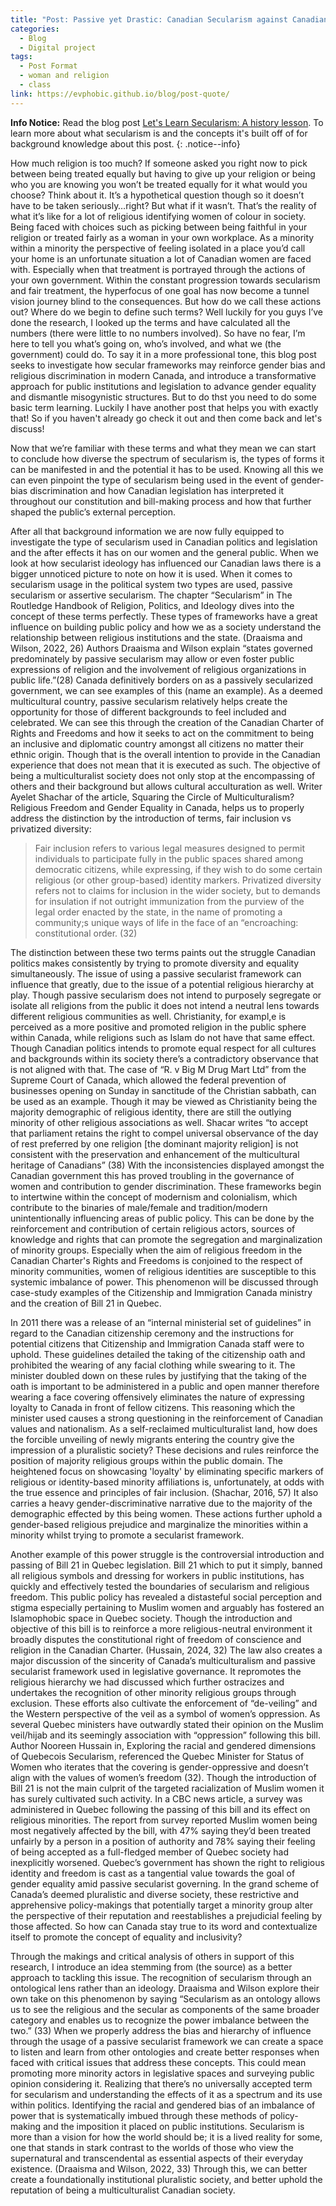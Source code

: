 ```yaml
---
title: "Post: Passive yet Drastic: Canadian Secularism against Canadian Women"
categories:
  - Blog
  - Digital project
tags:
  - Post Format
  - woman and religion
  - class
link: https://evphobic.github.io/blog/post-quote/ 
---
```

**Info Notice:** Read the blog post [Let's Learn Secularism: A history lesson](#). To learn more about what secularism is and the concepts it's built off of for background knowledge about this post. {: .notice--info}


How much religion is too much? If someone asked you right now to pick between being treated equally but having to give up your religion or being who you are knowing you won’t be treated equally for it what would you choose? Think about it. It’s a hypothetical question though so it doesn’t have to be taken seriously…right? But what if it wasn’t. That’s the reality of what it’s like for a lot of religious identifying women of colour in society. Being faced with choices such as picking between being faithful in your religion or treated fairly as a woman in your own workplace. As a minority within a minority the perspective of feeling isolated in a place you’d call your home is an unfortunate situation a lot of Canadian women are faced with. Especially when that treatment is portrayed through the actions of your own government. Within the constant progression towards secularism and fair treatment, the hyperfocus of one goal has now become a tunnel vision journey blind to the consequences. But how do we call these actions out? Where do we begin to define such terms? Well luckily for you guys I’ve done the research, I looked up the terms and have calculated all the numbers (there were little to no numbers involved). So have no fear, I’m here to tell you what’s going on, who’s involved, and what we (the government) could do. To say it in a more professional tone, this blog post seeks to investigate how secular frameworks may reinforce gender bias and religious discrimination in modern Canada, and introduce a transformative approach for public institutions and legislation to advance gender equality and dismantle misogynistic structures. But to do thst you need to do some basic term learning. Luckily I have another post that helps you with exactly that! So if you haven't already go check it out and then come back and let's discuss!

Now that we’re familiar with these terms and what they mean we can start to conclude how diverse the spectrum of secularism is, the types of forms it can be manifested in and the potential it has to be used. Knowing all this we can even pinpoint the type of secularism being used in the event of gender-bias discrimination and how Canadian legislation has interpreted it throughout our constitution and bill-making process and how that further shaped the public’s external perception. 

After all that background information we are now fully equipped to investigate the type of secularism used in Canadian politics and legislation and the after effects it has on our women and the general public. When we look at how secularist ideology has influenced our Canadian laws there is a bigger unnoticed picture to note on how it is used. When it comes to secularism usage in the political system two types are used, passive secularism or assertive secularism. The chapter “Secularism” in The Routledge Handbook of Religion, Politics, and Ideology dives into the concept of these terms perfectly. These types of frameworks have a great influence on building public policy and how we as a society understand the relationship between religious institutions and the state. (Draaisma and Wilson, 2022, 26) Authors Draaisma and Wilson explain “states governed predominately by passive secularism may allow or even foster public expressions of religion and the involvement of religious organizations in public life.”(28) Canada definitively borders on as a passively secularized government, we can see examples of this (name an example). As a deemed multicultural country, passive secularism relatively helps create the opportunity for those of different backgrounds to feel included and celebrated. We can see this through the creation of the Canadian Charter of Rights and Freedoms and how it seeks to act on the commitment to being an inclusive and diplomatic country amongst all citizens no matter their ethnic origin. Though that is the overall intention to provide in the Canadian experience that does not mean that it is executed as such. The objective of being a multiculturalist society does not only stop at the encompassing of others and their background but allows cultural acculturation as well. Writer Ayelet Shachar of the article, Squaring the Circle of Multiculturalism? Religious Freedom and Gender Equality in Canada, helps us to properly address the distinction by the introduction of terms, fair inclusion vs privatized diversity:

> Fair inclusion refers to various legal measures designed to permit individuals to participate fully in the public spaces shared among democratic citizens, while expressing, if they wish to do some certain religious (or other group-based) identity markers. Privatized diversity refers not to claims for inclusion in the wider society, but to demands for insulation if not outright immunization from the purview of the legal order enacted by the state, in the name of promoting a community;s unique ways of life in the face of an “encroaching: constitutional order. (32)

The distinction between these two terms paints out the struggle Canadian politics makes consistently by trying to promote diversity and equality simultaneously. The issue of using a passive secularist framework can influence that greatly, due to the issue of a potential religious hierarchy at play. Though passive secularism does not intend to purposely segregate or isolate all religions from the public it does not intend a neutral lens towards different religious communities as well. Christianity, for exampl,e is perceived as a more positive and promoted religion in the public sphere within Canada, while religions such as Islam do not have that same effect. Though Canadian politics intends to promote equal respect for all cultures and backgrounds within its society there’s a contradictory observance that is not aligned with that. The case of “R. v Big M Drug Mart Ltd” from the Supreme Court of Canada, which allowed the federal prevention of businesses opening on Sunday in sanctitude of the Christian sabbath,  can be used as an example. Though it may be viewed as Christianity being the majority demographic of religious identity, there are still the outlying minority of other religious associations as well. Shacar writes “to accept that parliament retains the right to compel universal observance of the day of rest preferred by one religion [the dominant majority religion] is not consistent with the preservation and enhancement of the multicultural heritage of Canadians” (38) With the inconsistencies displayed amongst the Canadian government this has proved troubling in the governance of women and contribution to gender discrimination. These frameworks begin to intertwine within the concept of modernism and colonialism, which contribute to the binaries of male/female and tradition/modern unintentionally influencing areas of public policy. This can be done by the reinforcement and contribution of certain religious actors, sources of knowledge and rights that can promote the segregation and marginalization of minority groups. Especially when the aim of religious freedom in the Canadian Charter's Rights and Freedoms is conjoined to the respect of minority communities, women of religious identities are susceptible to this systemic imbalance of power. This phenomenon will be discussed through case-study examples of the Citizenship and Immigration Canada ministry and the creation of Bill 21 in Quebec. 

In 2011 there was a release of an “internal ministerial set of guidelines” in regard to the Canadian citizenship ceremony and the instructions for potential citizens that Citizenship and Immigration Canada staff were to uphold. These guidelines detailed the taking of the citizenship oath and prohibited the wearing of any facial clothing while swearing to it. The minister doubled down on these rules by justifying that the taking of the oath is important to be administered in a public and open manner therefore wearing a face covering offensively eliminates the nature of expressing loyalty to Canada in front of fellow citizens. This reasoning which the minister used causes a strong questioning in the reinforcement of Canadian values and nationalism. As a self-reclaimed multiculturalist land, how does the forcible unveiling of newly migrants entering the country give the impression of a pluralistic society? These decisions and rules reinforce the position of majority religious groups within the public domain. The heightened focus on showcasing 'loyalty' by eliminating specific markers of religious or identity-based minority affiliations is, unfortunately, at odds with the true essence and principles of fair inclusion. (Shachar, 2016, 57) It also carries a heavy gender-discriminative narrative due to the majority of the demographic effected by this being women. These actions further uphold a gender-based religious prejudice and marginalize the minorities within a minority whilst trying to promote a secularist framework.

Another example of this power struggle is the controversial introduction and passing of Bill 21 in Quebec legislation. Bill 21 which to put it simply, banned all religious symbols and dressing for workers in public institutions, has quickly and effectively tested the boundaries of secularism and religious freedom. This public policy has revealed a distasteful social perception and stigma especially pertaining to Muslim women and arguably has fostered an Islamophobic space in Quebec society. Though the introduction and objective of this bill is to reinforce a more religious-neutral environment it broadly disputes the constitutional right of freedom of conscience and religion in the Canadian Charter. (Hussain, 2024, 32) The law also creates a major discussion of the sincerity of Canada’s multiculturalism and passive secularist framework used in legislative governance. It repromotes the religious hierarchy we had discussed which further ostracizes and undertakes the recognition of other minority religious groups through exclusion. These efforts also cultivate the enforcement of “de-veiling” and the Western perspective of the veil as a symbol of women’s oppression. As several Quebec ministers have outwardly stated their opinion on the Muslim veil/hijab and its seemingly association with “oppression” following this bill. Author Nooreen Hussain in, Exploring the racial and gendered dimensions of Quebecois Secularism, referenced the Quebec Minister for Status of Women who iterates that the covering is gender-oppressive and doesn’t align with the values of women’s freedom (32). Though the introduction of Bill 21 is not the main culprit of the targeted racialization of Muslim women it has surely cultivated such activity.  In a CBC news article, a survey was administered in Quebec following the passing of this bill and its effect on religious minorities. The report from survey reported Muslim women being most negatively affected by the bill, with 47% saying they’d been treated unfairly by a person in a position of authority and 78% saying their feeling of being accepted as a full-fledged member of Quebec society had inexplicitly worsened. Quebec’s government has shown the right to religious identity and freedom is cast as a tangential value towards the goal of gender equality amid passive secularist governing. In the grand scheme of Canada’s deemed pluralistic and diverse society, these restrictive and apprehensive policy-makings that potentially target a minority group alter the perspective of their reputation and reestablishes a prejudicial feeling by those affected. So how can Canada stay true to its word and contextualize itself to promote the concept of equality and inclusivity?

Through the makings and critical analysis of others in support of this research, I introduce an idea stemming from (the source) as a better approach to tackling this issue. The recognition of secularism through an ontological lens rather than an ideology. Draaisma and Wilson explore their own take on this phenomenon by saying “Secularism as an ontology allows us to see the religious and the secular as components of the same broader category and enables us to recognize the power imbalance between the two.” (33) When we properly address the bias and hierarchy of influence through the usage of a passive secularist framework we can create a space to listen and learn from other ontologies and create better responses when faced with critical issues that address these concepts. This could mean promoting more minority actors in legislative spaces and surveying public opinion considering it. Realizing that there’s no universally accepted term for secularism and understanding the effects of it as a spectrum and its use within politics. Identifying the racial and gendered bias of an imbalance of power that is systematically imbued through these methods of policy-making and the imposition it placed on public institutions. Secularism is more than a vision for how the world should be; it is a lived reality for some, one that stands in stark contrast to the worlds of those who view the supernatural and transcendental as essential aspects of their everyday existence. (Draaisma and Wilson, 2022, 33) Through this, we can better create a foundationally institutional pluralistic society, and better uphold the reputation of being a multiculturalist Canadian society. 
